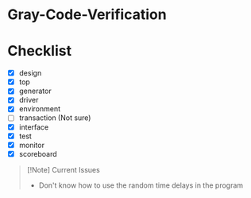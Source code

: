 # Gray-Code-Verification

# Checklist
- [x] design
- [x] top
- [x] generator
- [x] driver
- [x] environment
- [ ] transaction (Not sure)
- [x] interface
- [x] test
- [x] monitor
- [x] scoreboard

>[!Note] Current Issues
> - Don't know how to use the random time delays in the program
